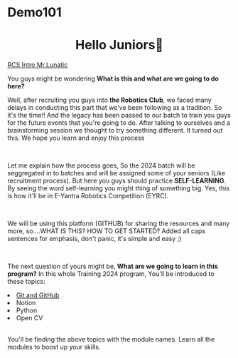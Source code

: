 # Demo101

<h1 align="center">Hello Juniors👋 </h1>


[RCS Intro Mr.Lunatic](https://user-images.githubusercontent.com/62557178/127637832-8a99ac5a-d402-4a13-855c-9297b07a7126.mp4)


<p align="left">You guys might be wondering <b> What is this and what are we going to do here?</b>

Well, after recruiting you guys into <b>the Robotics Club</b>, we faced many delays in conducting this part that we've been following as a tradition. So it's the time!! 
And the legacy has been passed to our batch to train you guys for the future events that you're going to do. After talking to ourselves and a brainstorming session we thought to try something different. It turned out this. We hope you learn and enjoy this process
</p>
<br />
<p align="left">
Let me explain how the process goes, So the 2024 batch will be seggregated in to batches and will be assigned some of your seniors (Like recruitment process). But here you guys should practice <b>SELF-LEARNING</b>. By seeing the word self-learning you might thing of something big. Yes, this is how it'll be in E-Yantra Robotics Competition (EYRC). 
</p>
<br />

<p align="left">
We will be using this platform (GITHUB) for sharing the resources and many more, so....WHAT IS THIS? HOW TO GET STARTED?
Added all caps sentences for emphasis, don't panic, it's simple and easy ;)
</p>
<br />

<p align="left">
  The next question of yours might be, <b>What are we going to learn in this program?</b>
  In this whole Training 2024 program, You'll be introduced to these topics:
</p>

<li><a href="https://github.com/Training-2024/Learn-0.1">Git and GitHub</a></li>
<li> Notion</li>
<li>Python </li>
<li>Open CV</li>
<br />

<p align="left">
  You'll be finding the above topics with the module names. Learn all the modules to boost up your skills.
</p>
